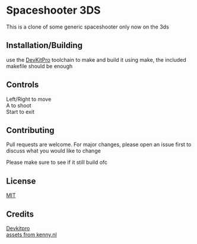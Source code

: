 # Spaceshooter 3DS

This is a clone of some generic spaceshooter only now on the 3ds

## Installation/Building

use the [DevKitPro](https://devkitpro.org/) toolchain to make and build it using make, the included makefile should be enough


## Controls
Left/Right to move  
A to shoot  
Start to exit

## Contributing
Pull requests are welcome. For major changes, please open an issue first to discuss what you would like to change

Please make sure to see if it still build ofc

## License
[MIT](https://choosealicense.com/licenses/mit/)

## Credits
[Devkitpro](https://devkitpro.org/)  
[assets from kenny.nl](https://www.kenney.nl/assets/space-shooter-redux)
